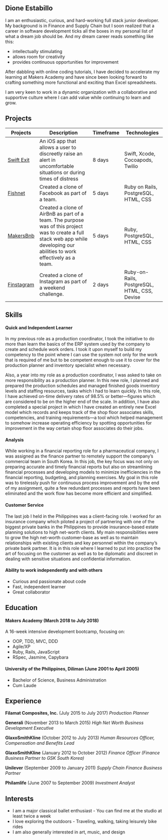 ## Dione Estabillo

I am an enthusiastic, curious, and hard-working full stack junior developer. My background is in Finance and Supply Chain but I soon realized that a career in software development ticks all the boxes in my personal list of what a dream job should be. And my dream career reads something like this:

- intellectually stimulating
- allows room for creativity
- provides continuous opportunities for improvement


After dabbling with online coding tutorials, I have decided to accelerate my learning at Makers Academy and have since been looking forward to crafting something more functional and exciting than Excel spreadsheets.

I am very keen to work in a dynamic organization with a collaborative and supportive culture where I can add value while continuing to learn and grow.

## Projects
| Projects | Description | Timeframe | Technologies |
| -------- | ----------- | --------- | ------------ |
|  [Swift Exit](https://github.com/habin-isa/Angelos) | An iOS app that allows a user to discreetly raise an alert in uncomfortable situations or during times of distress | 8 days | Swift, Xcode, Cocoapods, Twilio
| [Fishnet](https://github.com/ZoeKavanagh/fishnet) | Created a clone of Facebook as part of a team. | 5 days | Ruby on Rails, PostgreSQL, HTML, CSS
| [MakersBnb](https://github.com/charmalt/makersbnb) | Created a clone of AirBnB as part of a team. The purpose was of this project was to create a full stack web app while developing our abilities to work effectively as a team. | 5 days | Ruby, PostgreSQL, HTML, CSS|
| [Finstagram](https://github.com/dione-dls/instagram-challenge) | Created a clone of Instagram as part of a weekend challenge. | 2 days | Ruby-on-Rails, PostgreSQL, HTML, CSS, Devise |

## Skills

#### Quick and Independent Learner
In my previous role as a production coordinator, I took the initiative to do more than learn the basics of the ERP system used by the company to create and schedule work orders. I took it upon myself to build my competency to the point where I can use the system not only for the work that is required of me but to be competent enough to use it to cover for the production planner and inventory specialist when necessary.

Also, a year into my role as a production coordinator, I was asked to take on more responsibility as a production planner. In this new role, I planned and prepared the production schedules and managed finished goods inventory levels and staffing resources, tasks which I had to learn quickly. In this role, I have achieved on-time delivery rates of 98.5% or better—figures which are considered to be on the higher end of the scale. In addition, I have also completed a special project in which I have created an entirely new Excel model which records and keeps track of the shop floor associates skills, competencies, and training requirements—a tool which helped management to somehow increase operating efficiency by spotting opportunities for improvement in the way certain shop floor associates do their jobs.

#### Analysis

While working in a financial reporting role for a pharmaceutical company, I was assigned as the finance partner to remotely support the company’s commercial team in South Korea. In this job, the key focus was not only on preparing accurate and timely financial reports but also on streamlining financial processes and developing models to minimize inefficiencies in the financial reporting, budgeting, and planning exercises. My goal in this role was to tirelessly push for continuous process improvement and by the end of my assignment, quite a few redundant processes and reports have been eliminated and the work flow has become more efficient and simplified.

#### Customer Service

The last job I held in the Philippines was a client-facing role. I worked for an insurance company which piloted a project of partnering with one of the biggest private banks in the Philippines to provide insurance-based estate planning solutions to high net-worth clients. My main responsibilities were to grow the high net-worth customer-base as well as to maintain relationships with existing clients and key personnel within the company’s private bank partner. It is in this role where I learned to put into practice the art of focusing on the customer as well as to be diplomatic and discreet in dealing with sensitive situations and confidential information.

#### Ability to work independently and with others
- Curious and passionate about code
- Fast, independent learner
- Great collaborator


## Education

#### Makers Academy (March 2018 to July 2018)

A 16-week intensive development bootcamp, focusing on:

- OOP, TDD, MVC, DDD
- Agile/XP
- Ruby, Rails, JavaScript
- RSpec, Jasmine, Capybara

#### University of the Philippines, Diliman (June 2001 to April 2005)

- Bachelor of Science, Business Administration
- Cum Laude

## Experience

**Filamat Composites, Inc.** (July 2015 to July 2017)
*Production Planner*

**Generali** (November 2013 to March 2015)
*High Net Worth Business Development Executive*

**GlaxoSmithKline** (October 2012 to July 2013)
*Human Resources Officer, Compensation and Benefits Lead*

**GlaxoSmithKline** (January 2012 to October 2012)
*Finance Officer (Finance Business Partner to GSK South Korea)*

**Unilever** (September 2009 to January 2011)
*Supply Chain Finance Business Partner*

**Philamlife** (June 2007 to September 2009)
*Investment Analyst*

## Interests
- I am a major classical ballet enthusiast - You can find me at the studio at least twice a week
- I love exploring the outdoors - Traveling, walking, taking leisurely bike rides
- I am also generally interested in art, music, and design
